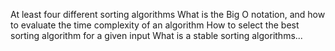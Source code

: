 At least four different sorting algorithms
What is the Big O notation, and how to evaluate the time complexity of an algorithm
How to select the best sorting algorithm for a given input
What is a stable sorting algorithms...
